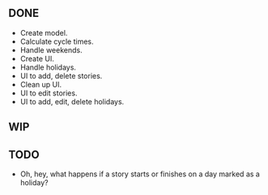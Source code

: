 DONE
----
* Create model.
* Calculate cycle times.
* Handle weekends.
* Create UI.
* Handle holidays.
* UI to add, delete stories.
* Clean up UI.
* UI to edit stories.
* UI to add, edit, delete holidays.

WIP
---

TODO
----
* Oh, hey, what happens if a story starts or finishes on a day marked as a holiday?